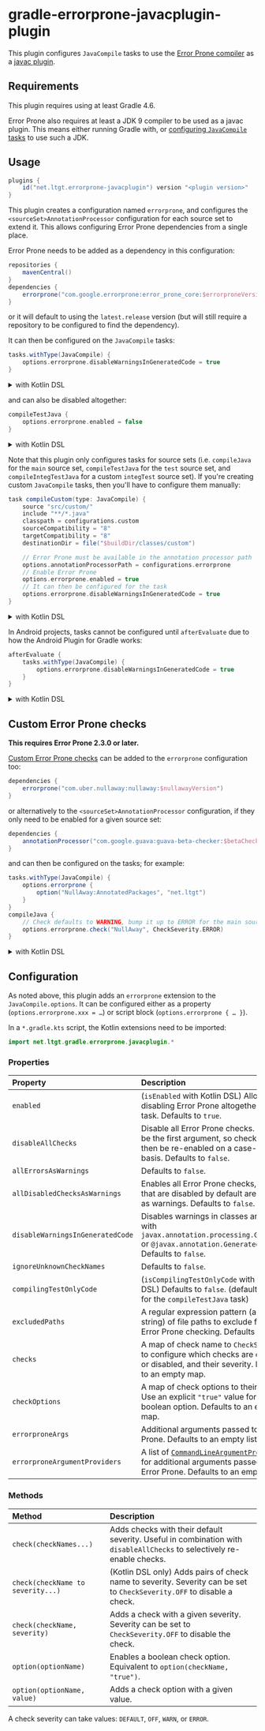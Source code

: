 # gradle-errorprone-javacplugin-plugin

This plugin configures `JavaCompile` tasks to use the [Error Prone compiler] as a [javac plugin].

[Error Prone compiler]: http://errorprone.info/
[javac plugin]: https://docs.oracle.com/javase/9/docs/api/com/sun/source/util/Plugin.html

## Requirements

This plugin requires using at least Gradle 4.6.

Error Prone also requires at least a JDK 9 compiler to be used as a javac plugin.
This means either running Gradle with,
or [configuring `JavaCompile` tasks][ForkOptions.setJavaHome] to use such a JDK.

[ForkOptions.setJavaHome]: https://docs.gradle.org/current/javadoc/org/gradle/api/tasks/compile/ForkOptions.html#setJavaHome-java.io.File-

## Usage

```gradle
plugins {
    id("net.ltgt.errorprone-javacplugin") version "<plugin version>"
}
```

This plugin creates a configuration named `errorprone`,
and configures the `<sourceSet>AnnotationProcessor` configuration for each source set to extend it.
This allows configuring Error Prone dependencies from a single place.

Error Prone needs to be added as a dependency in this configuration:
```gradle
repositories {
    mavenCentral()
}
dependencies {
    errorprone("com.google.errorprone:error_prone_core:$errorproneVersion")
}
```
or it will default to using the `latest.release` version
(but will still require a repository to be configured to find the dependency).

It can then be configured on the `JavaCompile` tasks:
```gradle
tasks.withType(JavaCompile) {
    options.errorprone.disableWarningsInGeneratedCode = true
}
```
<details>
<summary>with Kotlin DSL</summary>

```kotlin
import net.ltgt.gradle.errorprone.javacplugin.*

tasks.withType<JavaCompile> {
    options.errorprone.disableWarningsInGeneratedCode = true
}
```

</details>

and can also be disabled altogether:
```gradle
compileTestJava {
    options.errorprone.enabled = false
}
```
<details>
<summary>with Kotlin DSL</summary>

```kotlin
val compileTestJava by tasks.getting(JavaCompile::class) {
    options.errorprone.isEnabled = false
}
```

</details>

Note that this plugin only configures tasks for source sets
(i.e. `compileJava` for the `main` source set, `compileTestJava` for the `test` source set,
and `compileIntegTestJava` for a custom `integTest` source set).
If you're creating custom `JavaCompile` tasks,
then you'll have to configure them manually:
```gradle
task compileCustom(type: JavaCompile) {
    source "src/custom/"
    include "**/*.java"
    classpath = configurations.custom
    sourceCompatibility = "8"
    targetCompatibility = "8"
    destinationDir = file("$buildDir/classes/custom")

    // Error Prone must be available in the annotation processor path
    options.annotationProcessorPath = configurations.errorprone
    // Enable Error Prone
    options.errorprone.enabled = true
    // It can then be configured for the task
    options.errorprone.disableWarningsInGeneratedCode = true
}
```
<details>
<summary>with Kotlin DSL</summary>

```kotlin
val compileCustom by tasks.creating(JavaCompile::class) {
    source("src/custom/")
    include("**/*.java")
    classpath = configurations["custom"]
    sourceCompatibility = "8"
    targetCompatibility = "8"
    destinationDir = file("$buildDir/classes/custom")

    // Error Prone must be available in the annotation processor path
    options.annotationProcessorPath = configurations["errorprone"]
    // Enable Error Prone
    options.errorprone.isEnabled = true
    // It can then be configured for the task
    options.errorprone.disableWarningsInGeneratedCode = true
}
```

</details>

In Android projects, tasks cannot be configured until `afterEvaluate`
due to how the Android Plugin for Gradle works:
```gradle
afterEvaluate {
    tasks.withType(JavaCompile) {
        options.errorprone.disableWarningsInGeneratedCode = true
    }
}
```
<details>
<summary>with Kotlin DSL</summary>

```kotlin
afterEvaluate {
    tasks.withType<JavaCompile> {
        options.errorprone.disableWarningsInGeneratedCode = true
    }
}
```

</details>

## Custom Error Prone checks

**This requires Error Prone 2.3.0 or later.**

[Custom Error Prone checks][custom checks] can be added to the `errorprone` configuration too:
```gradle
dependencies {
    errorprone("com.uber.nullaway:nullaway:$nullawayVersion")
}
```
or alternatively to the `<sourceSet>AnnotationProcessor` configuration,
if they only need to be enabled for a given source set:
```gradle
dependencies {
    annotationProcessor("com.google.guava:guava-beta-checker:$betaCheckerVersion")
}
```
and can then be configured on the tasks; for example:
```gradle
tasks.withType(JavaCompile) {
    options.errorprone {
        option("NullAway:AnnotatedPackages", "net.ltgt")
    }
}
compileJava {
    // Check defaults to WARNING, bump it up to ERROR for the main sources
    options.errorprone.check("NullAway", CheckSeverity.ERROR)
}
```
<details>
<summary>with Kotlin DSL</summary>

```kotlin
tasks.withType<JavaCompile> {
    options.errorprone {
        option("NullAway:AnnotatedPackages", "net.ltgt")
    }
}
val compileJava by tasks.getting(JavaCompile::class) {
    // Check defaults to WARNING, bump it up to ERROR for the main sources
    options.errorprone.check("NullAway", CheckSeverity.ERROR)
}
```

</details>

[custom checks]: http://errorprone.info/docs/plugins

## Configuration

As noted above, this plugin adds an `errorprone` extension to the `JavaCompile.options`.
It can be configured either as a property (`options.errorprone.xxx = …`)
or script block (`options.errorprone { … }`).

In a `*.gradle.kts` script, the Kotlin extensions need to be imported:
```kotlin
import net.ltgt.gradle.errorprone.javacplugin.*
```

### Properties

| Property | Description
| :------- | :----------
| `enabled`                        | (`isEnabled` with Kotlin DSL) Allows disabling Error Prone altogether for the task. Defaults to `true`.
| `disableAllChecks`               | Disable all Error Prone checks. This will be the first argument, so checks can then be re-enabled on a case-by-case basis. Defaults to `false`.
| `allErrorsAsWarnings`            | Defaults to `false`.
| `allDisabledChecksAsWarnings`    | Enables all Error Prone checks, checks that are disabled by default are enabled as warnings. Defaults to `false`.
| `disableWarningsInGeneratedCode` | Disables warnings in classes annotated with `javax.annotation.processing.Generated` or `@javax.annotation.Generated`. Defaults to `false`.
| `ignoreUnknownCheckNames`        | Defaults to `false`.
| `compilingTestOnlyCode`          | (`isCompilingTestOnlyCode` with Kotlin DSL) Defaults to `false`. (defaults to `true` for the `compileTestJava` task)
| `excludedPaths`                  | A regular expression pattern (as a string) of file paths to exclude from Error Prone checking. Defaults to `null`.
| `checks`                         | A map of check name to `CheckSeverity`, to configure which checks are enabled or disabled, and their severity. Defaults to an empty map.
| `checkOptions`                   | A map of check options to their value. Use an explicit `"true"` value for a boolean option. Defaults to an empty map.
| `errorproneArgs`                 | Additional arguments passed to Error Prone. Defaults to an empty list.
| `errorproneArgumentProviders`    | A list of [`CommandLineArgumentProvider`] for additional arguments passed to Error Prone. Defaults to an empty list.

[`CommandLineArgumentProvider`]: https://docs.gradle.org/current/javadoc/org/gradle/process/CommandLineArgumentProvider.html

### Methods

| Method | Description
| :----- | :----------
| `check(checkNames...)`            | Adds checks with their default severity. Useful in combination with `disableAllChecks` to selectively re-enable checks.
| `check(checkName to severity...)` | (Kotlin DSL only) Adds pairs of check name to severity. Severity can be set to `CheckSeverity.OFF` to disable a check.
| `check(checkName, severity)`      | Adds a check with a given severity. Severity can be set to `CheckSeverity.OFF` to disable the check.
| `option(optionName)`              | Enables a boolean check option. Equivalent to `option(checkName, "true")`.
| `option(optionName, value)`       | Adds a check option with a given value.

A check severity can take values: `DEFAULT`, `OFF`, `WARN`, or `ERROR`.
